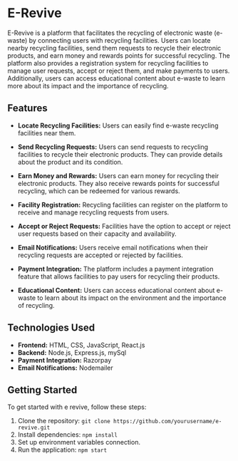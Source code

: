 # E-Revive

E-Revive is a platform that facilitates the recycling of electronic waste (e-waste) by connecting users with recycling facilities. Users can locate nearby recycling facilities, send them requests to recycle their electronic products, and earn money and rewards points for successful recycling. The platform also provides a registration system for recycling facilities to manage user requests, accept or reject them, and make payments to users. Additionally, users can access educational content about e-waste to learn more about its impact and the importance of recycling.

## Features

- **Locate Recycling Facilities:** Users can easily find e-waste recycling facilities near them.

- **Send Recycling Requests:** Users can send requests to recycling facilities to recycle their electronic products. They can provide details about the product and its condition.

- **Earn Money and Rewards:** Users can earn money for recycling their electronic products. They also receive rewards points for successful recycling, which can be redeemed for various rewards.

- **Facility Registration:** Recycling facilities can register on the platform to receive and manage recycling requests from users.

- **Accept or Reject Requests:** Facilities have the option to accept or reject user requests based on their capacity and availability.

- **Email Notifications:** Users receive email notifications when their recycling requests are accepted or rejected by facilities.

- **Payment Integration:** The platform includes a payment integration feature that allows facilities to pay users for recycling their products.

- **Educational Content:** Users can access educational content about e-waste to learn about its impact on the environment and the importance of recycling.

## Technologies Used

- **Frontend:** HTML, CSS, JavaScript, React.js
- **Backend:** Node.js, Express.js, mySql
- **Payment Integration:** Razorpay
- **Email Notifications:** Nodemailer

## Getting Started

To get started with e revive, follow these steps:

1. Clone the repository: `git clone https://github.com/yourusername/e-revive.git`
2. Install dependencies: `npm install`
3. Set up environment variables connection.
4. Run the application: `npm start`
